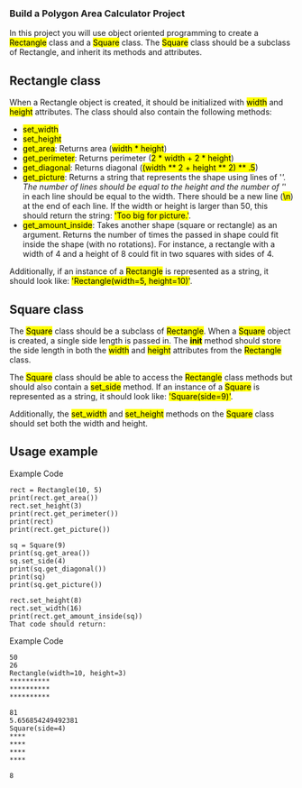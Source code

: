 ### Build a Polygon Area Calculator Project

In this project you will use object oriented programming to create a <mark>Rectangle</mark> class and a <mark>Square</mark> class. The <mark>Square</mark> class should be a subclass of Rectangle, and inherit its methods and attributes.

## Rectangle class

When a Rectangle object is created, it should be initialized with <mark>width</mark> and <mark>height</mark> attributes. The class should also contain the following methods:

- <mark>set_width</mark>
- <mark>set_height</mark>
- <mark>get_area</mark>: Returns area (<mark>width * height</mark>)
- <mark>get_perimeter</mark>: Returns perimeter (<mark>2 * width + 2 * height</mark>)
- <mark>get_diagonal</mark>: Returns diagonal (<mark>(width ** 2 + height ** 2) ** .5</mark>)
- <mark>get_picture</mark>: Returns a string that represents the shape using lines of '*'. The number of lines should be equal to the height and the number of '*' in each line should be equal to the width. There should be a new line (<mark>\n</mark>) at the end of each line. If the width or height is larger than 50, this should return the string: <mark>'Too big for picture.'</mark>.
- <mark>get_amount_inside</mark>: Takes another shape (square or rectangle) as an argument. Returns the number of times the passed in shape could fit inside the shape (with no rotations). For instance, a rectangle with a width of 4 and a height of 8 could fit in two squares with sides of 4.

Additionally, if an instance of a <mark>Rectangle</mark> is represented as a string, it should look like: <mark>'Rectangle(width=5, height=10)'</mark>.

## Square class

The <mark>Square</mark> class should be a subclass of <mark>Rectangle</mark>. When a <mark>Square</mark> object is created, a single side length is passed in. The <mark>__init__</mark> method should store the side length in both the <mark>width</mark> and <mark>height</mark> attributes from the <mark>Rectangle</mark> class.

The <mark>Square</mark> class should be able to access the <mark>Rectangle</mark> class methods but should also contain a <mark>set_side</mark> method. If an instance of a <mark>Square</mark> is represented as a string, it should look like: <mark>'Square(side=9)'</mark>.

Additionally, the <mark>set_width</mark> and <mark>set_height</mark> methods on the <mark>Square</mark> class should set both the width and height.

## Usage example

Example Code
```
rect = Rectangle(10, 5)
print(rect.get_area())
rect.set_height(3)
print(rect.get_perimeter())
print(rect)
print(rect.get_picture())

sq = Square(9)
print(sq.get_area())
sq.set_side(4)
print(sq.get_diagonal())
print(sq)
print(sq.get_picture())

rect.set_height(8)
rect.set_width(16)
print(rect.get_amount_inside(sq))
That code should return:
```

Example Code
```
50
26
Rectangle(width=10, height=3)
**********
**********
**********

81
5.656854249492381
Square(side=4)
****
****
****
****

8
```
